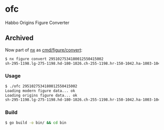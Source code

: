 # ofc

Habbo Origins Figure Converter

## Archived
Now part of [nx](https://github.com/xabbo/nx) as [cmd/figure/convert](https://github.com/xabbo/nx/blob/22d25654661cc9b7fa6a7de8cfb293a75932e687/cmd/nx/cmd/figure/convert/convert.go):
```sh
$ nx figure convert 2951027534180012550415002
sh-295-1198.lg-275-1198.hd-180-1026.ch-255-1198.hr-150-1042.ha-1003-1042
```

### Usage

```sh
$ ./ofc 2951027534180012550415002
Loading modern figure data... ok
Loading origins figure data... ok
sh-295-1198.lg-275-1198.hd-180-1026.ch-255-1198.hr-150-1042.ha-1003-1042
```

### Build

```sh
$ go build -o bin/ && cd bin
```
